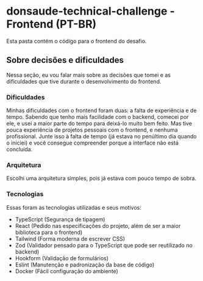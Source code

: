 # donsaude-technical-challenge - Frontend (PT-BR)

Esta pasta contém o código para o frontend do desafio.

## Sobre decisões e dificuldades
Nessa seção, eu vou falar mais sobre as decisões que tomei e as dificuldades que tive durante o desenvolvimento do frontend.

### Dificuldades
Minhas dificuldades com o frontend foram duas: a falta de experiência e de tempo. Sabendo que tenho mais facilidade com o backend, comecei por ele, e usei a maior parte do tempo para deixá-lo muito bem feito. Mas tive pouca experiência de projetos pessoais com o frontend, e nenhuma profissional. Junte isso à falta de tempo (já estava no penúltimo dia quando o iniciei) e você consegue compreender porque a interface não está concluída.

### Arquitetura
Escolhi uma arquitetura simples, pois já estava com pouco tempo de sobra.

### Tecnologias
Essas foram as tecnologias utilizadas e seus motivos:

- TypeScript (Segurança de tipagem)
- React (Pedido nas especificações do projeto, além de ser a maior biblioteca para o frontend)
- Tailwind (Forma moderna de escrever CSS)
- Zod (Validador pensado para o TypeScript que pode ser reutilizado no backend)
- Hookform (Validação de formulários)
- Eslint (Manutenção e padronização da base de código)
- Docker (Fácil configuração do ambiente)
